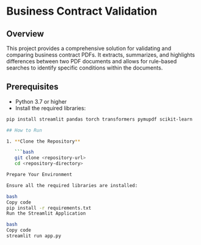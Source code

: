 # Business Contract Validation

## Overview

This project provides a comprehensive solution for validating and comparing business contract PDFs. It extracts, summarizes, and highlights differences between two PDF documents and allows for rule-based searches to identify specific conditions within the documents.

## Prerequisites

- Python 3.7 or higher
- Install the required libraries:

```bash
pip install streamlit pandas torch transformers pymupdf scikit-learn

## How to Run

1. **Clone the Repository**

   ```bash
   git clone <repository-url>
   cd <repository-directory>

Prepare Your Environment

Ensure all the required libraries are installed:

bash
Copy code
pip install -r requirements.txt
Run the Streamlit Application

bash
Copy code
streamlit run app.py
